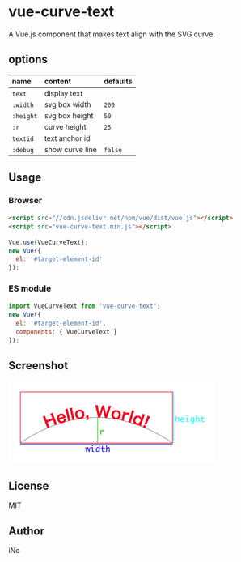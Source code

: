 # vue-curve-text

A Vue.js component that makes text align with the SVG curve.

## options

| name       | content         | defaults |
|:-----------|:----------------|:---------|
| `text`     | display text    |          |
| `:width`   | svg box width   | `200`    |
| `:height`  | svg box height  | `50`     |
| `:r`       | curve height    | `25`     |
| `textid`   | text anchor id  |          |
| `:debug`   | show curve line | `false`  |

## Usage

### Browser

```html
<script src="//cdn.jsdelivr.net/npm/vue/dist/vue.js"></script>
<script src="vue-curve-text.min.js"></script>
```

```js
Vue.use(VueCurveText);
new Vue({
  el: '#target-element-id'
});
```

### ES module

```js
import VueCurveText from 'vue-curve-text';
new Vue({
  el: '#target-element-id',
  components: { VueCurveText }
});
```

## Screenshot

![](https://raw.githubusercontent.com/inotom/vue-curve-text/master/vue-curve-text.png)

## License

MIT

## Author

iNo
